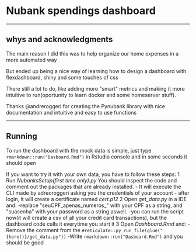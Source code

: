 # Nubank spendings dashboard
----------------------------------------------------------------

**whys and acknowledgments**
----------------------------------------------------------------

The main reason I did this was to help organize our home expenses in a more automated way

But ended up being a nice way of learning how to design a dashboard with flexdashboard, shiny and some touches of css

There still a lot to do, like adding more "smart" metrics and making it more intuitive to run(oportunity to learn docker and some homeserver stuff).

Thanks @andreroggeri for creating the Pynubank library with nice documentation and intuitive and easy to use functions 

----------------------------------------------------------------

**Running**
----------------------------------------------------------------

To run the dashboard with the mock data is simple, just type `rmarkdown::run("Dasboard.Rmd")` in Rstudio console and in some seconds it should open

If you want to try it with your own data, you have to follow these steps:
1 Run *NubanksSetup(first time only).py* You should inspect the code and comment out the packages that are already installed.
	- It will execute the CLI made by adreoroggeri asking you the credentials of your account
	- after login, it will create a certificate named *cert.p12*
2 Open *get_data.py* in a IDE and:
	-replace "seuCPF_apenas_numeros_" with your CPF as a string, and "suasenha" with your password as a string aswell. 
	-you can run the script now(it will create a csv of all your credit card transactions), but the dashboard code calls it everytime you start it 
3 Open *Dashboard.Rmd* and:
	-Remove the comment from the `#reticulate::py_run_file(glue("{here()}/get_data.py"))`
	-Write `rmarkdown::run("Dasboard.Rmd")` and you should be good

	